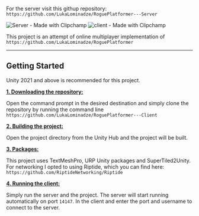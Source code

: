 For the server visit this githup repository: ```https://github.com/LukaLominadze/RoguePlatformer---Server```

![Server - Made with Clipchamp](https://github.com/LukaLominadze/RoguePlatformer---Server/assets/142942110/c53cd963-a9e4-4818-ae64-0d74c1821104)
![client - Made with Clipchamp](https://github.com/LukaLominadze/RoguePlatformer---Server/assets/142942110/0ef434c5-ec6c-4496-b00b-d1bab1168f2d)

This project is an attempt of online multiplayer implementation of ```https://github.com/LukaLominadze/RoguePlatformer```
***

## Getting Started
Unity 2021 and above is recommended for this project.

<ins>**1. Downloading the repository:**</ins>

Open the command prompt in the desired destination and simply clone the repository by running the command line ```https://github.com/LukaLominadze/RoguePlatformer---Client```

<ins>**2. Building the project:**</ins>

Open the project directory from the Unity Hub and the project will be built.

<ins>**3. Packages:**</ins>

This project uses TextMeshPro, URP Unity packages and SuperTiled2Unity.
For networking I opted to using Riptide, which you can find here: ```https://github.com/RiptideNetworking/Riptide```

<ins>**4. Running the client:**</ins>

Simply run the server and the project. The server will start running automatically on port ```14147```.
In the client and enter the port and username to connect to the server.
